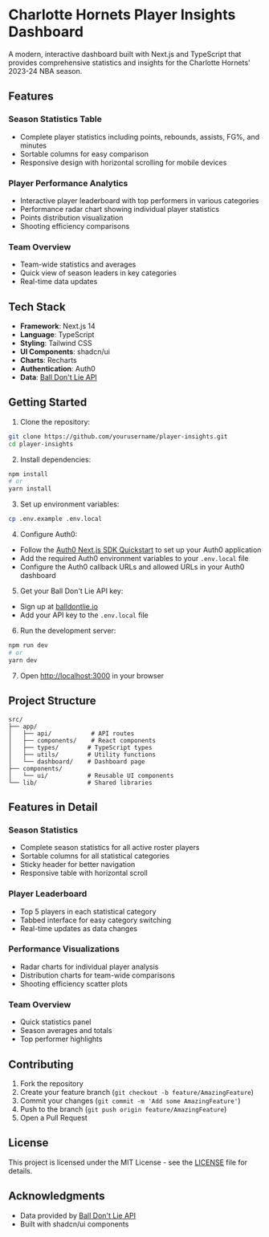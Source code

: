 # Charlotte Hornets Player Insights Dashboard

A modern, interactive dashboard built with Next.js and TypeScript that provides comprehensive statistics and insights for the Charlotte Hornets' 2023-24 NBA season.

## Features

### Season Statistics Table
- Complete player statistics including points, rebounds, assists, FG%, and minutes
- Sortable columns for easy comparison
- Responsive design with horizontal scrolling for mobile devices

### Player Performance Analytics
- Interactive player leaderboard with top performers in various categories
- Performance radar chart showing individual player statistics
- Points distribution visualization
- Shooting efficiency comparisons

### Team Overview
- Team-wide statistics and averages
- Quick view of season leaders in key categories
- Real-time data updates

## Tech Stack

- **Framework**: Next.js 14
- **Language**: TypeScript
- **Styling**: Tailwind CSS
- **UI Components**: shadcn/ui
- **Charts**: Recharts
- **Authentication**: Auth0
- **Data**: [Ball Don't Lie API](https://www.balldontlie.io)

## Getting Started

1. Clone the repository:
```bash
git clone https://github.com/yourusername/player-insights.git
cd player-insights
```

2. Install dependencies:
```bash
npm install
# or
yarn install
```

3. Set up environment variables:
```bash
cp .env.example .env.local
```

4. Configure Auth0:
- Follow the [Auth0 Next.js SDK Quickstart](https://auth0.com/docs/quickstart/webapp/nextjs) to set up your Auth0 application
- Add the required Auth0 environment variables to your `.env.local` file
- Configure the Auth0 callback URLs and allowed URLs in your Auth0 dashboard

5. Get your Ball Don't Lie API key:
- Sign up at [balldontlie.io](https://www.balldontlie.io)
- Add your API key to the `.env.local` file

6. Run the development server:
```bash
npm run dev
# or
yarn dev
```

7. Open [http://localhost:3000](http://localhost:3000) in your browser

## Project Structure

```
src/
├── app/
│   ├── api/           # API routes
│   ├── components/    # React components
│   ├── types/        # TypeScript types
│   ├── utils/        # Utility functions
│   └── dashboard/    # Dashboard page
├── components/
│   └── ui/           # Reusable UI components
└── lib/              # Shared libraries
```

## Features in Detail

### Season Statistics
- Complete season statistics for all active roster players
- Sortable columns for all statistical categories
- Sticky header for better navigation
- Responsive table with horizontal scroll

### Player Leaderboard
- Top 5 players in each statistical category
- Tabbed interface for easy category switching
- Real-time updates as data changes

### Performance Visualizations
- Radar charts for individual player analysis
- Distribution charts for team-wide comparisons
- Shooting efficiency scatter plots

### Team Overview
- Quick statistics panel
- Season averages and totals
- Top performer highlights

## Contributing

1. Fork the repository
2. Create your feature branch (`git checkout -b feature/AmazingFeature`)
3. Commit your changes (`git commit -m 'Add some AmazingFeature'`)
4. Push to the branch (`git push origin feature/AmazingFeature`)
5. Open a Pull Request

## License

This project is licensed under the MIT License - see the [LICENSE](LICENSE) file for details.

## Acknowledgments

- Data provided by [Ball Don't Lie API](https://www.balldontlie.io)
- Built with shadcn/ui components
